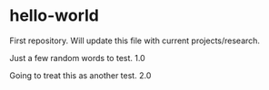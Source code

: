 # hello-world
First repository.
Will update this file with current projects/research.


Just a few random words to test. 1.0

Going to treat this as another test. 2.0
